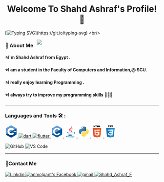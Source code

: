 <h1 align="center"> <!-- <img src="https://raw.githubusercontent.com/MartinHeinz/MartinHeinz/master/wave.gif" width="25px"> -->  Welcome To Shahd Ashraf's Profile! 👋</h1>

[![Typing SVG](https://readme-typing-svg.herokuapp.com?size=30&color=33FFF1&lines=Computer+Science+student;)](https://git.io/typing-svg)
<br/>

<img align='right' src="https://github.com/lauragift21/lauragift21/blob/f845d1d85cb0da735f65854d068dd16b9a447745/code.gif" width="400" >

<h3>🫡 About Me</h3> 
<h4> ⭐I'm Shahd Ashraf from Egypt . <br/><br/>
     ⭐I am a student in the Faculty of Computers and Information,@ SCU. <br/><br/>
     ⭐I really enjoy learning Programming .<br/><br/>
     ⭐I always try to improve my programming skills  👩🏻‍💻 </h4>


---

### Languages and Tools 🛠 : 
<a href="https://www.w3schools.com/cpp/" target="_blank" rel="noreferrer"> <img src="https://raw.githubusercontent.com/devicons/devicon/master/icons/cplusplus/cplusplus-original.svg" alt="cplusplus" width="40" height="40"/> </a>
<a href="https://dart.dev" target="_blank" rel="noreferrer"> <img src="https://www.vectorlogo.zone/logos/dartlang/dartlang-icon.svg" alt="dart" width="40" height="40"/> </a>
<a href="https://flutter.dev" target="_blank" rel="noreferrer"> <img src="https://www.vectorlogo.zone/logos/flutterio/flutterio-icon.svg" alt="flutter" width="40" height="40"/> </a>
<a href="https://www.cprogramming.com/" target="_blank" rel="noreferrer"> <img src="https://raw.githubusercontent.com/devicons/devicon/master/icons/c/c-original.svg" alt="c" width="40" height="40"/> </a>
<a href="https://www.java.com" target="_blank" rel="noreferrer"> <img src="https://raw.githubusercontent.com/devicons/devicon/master/icons/java/java-original.svg" alt="java" width="40" height="40"/> </a> <a href="https://www.python.org" target="_blank" rel="noreferrer"> <img src="https://raw.githubusercontent.com/devicons/devicon/master/icons/python/python-original.svg" alt="python" width="40" height="40"/> </a> 
<a href="https://www.w3.org/html/" target="_blank" rel="noreferrer"><img src="https://raw.githubusercontent.com/devicons/devicon/master/icons/html5/html5-original-wordmark.svg" alt="html5" width="40" height="40"/> </a>
<a href="https://www.w3schools.com/css/" target="_blank" rel="noreferrer"> <img src="https://raw.githubusercontent.com/devicons/devicon/master/icons/css3/css3-original-wordmark.svg" alt="css3" width="40" height="40"/> </a>
 <br> <br>
![GitHub](https://img.shields.io/badge/-GitHub-181717?style=flat-square&logo=github)
![VS Code](http://img.shields.io/badge/-VS%20Code-007ACC?style=flat-square&logo=visual-studio-code&logoColor=ffffff)
 

---

### 🔗Contact Me
<a href="https://www.linkedin.com/in/shahd-ashraf-343333254" target="_blank">
  <img " alt="Linkdin" width="36px" src="https://github.com/anmolpant/anmolpant/blob/master/assets/linkedin.png" />
</a>

<a target="_blank" href="https://www.facebook.com/shahd.ashraf.967422">
  <img  alt="anmolpant's Facebook" width="40px"  height="40px" src="https://github.com/anmolpant/anmolpant/blob/master/assets/facebook.png" />
</a>


<a href="mailto:shahdashraf396@gmail.com" target="_blank" >
<img width="40" height="40" src="https://img.icons8.com/3d-fluency/94/gmail.png" alt="gmail"/>
</a>
<a href="https://codeforces.com/profile/Shahd_Ashraf_F" target="_blank">
<img " src="https://raw.githubusercontent.com/rahuldkjain/github-profile-readme-generator/master/src/images/icons/Social/codeforces.svg" alt="Shahd_Ashraf_F " height="40" width="40" />
</a> 




<!-- ### 🔗 Links
[![FaceBook](https://img.shields.io/badge/FaceBook-385490?style=for-the-badge&logo=FaceBook&logoColor=white)](https://www.facebook.com/DevAmr74/)
[![linkedin](https://img.shields.io/badge/linkedin-0a66c2?style=for-the-badge&logo=linkedin&logoColor=white)](www.linkedin.com/in/shahd-ashraf-343333254)
<a href="mailto:shahdashraf396@gmail.com><img  src="https://img.shields.io/badge/Gmail-D14836?style=for-the-badge&logo=gmail&logoColor=white"></a> -->


<!-- ### Stats

[![Top Langs](https://github-readme-stats.vercel.app/api/top-langs/?username=
shahdashraf2003
&layout=compact)](https://github.com/anuraghazra/github-readme-stats)

---

<br/>

